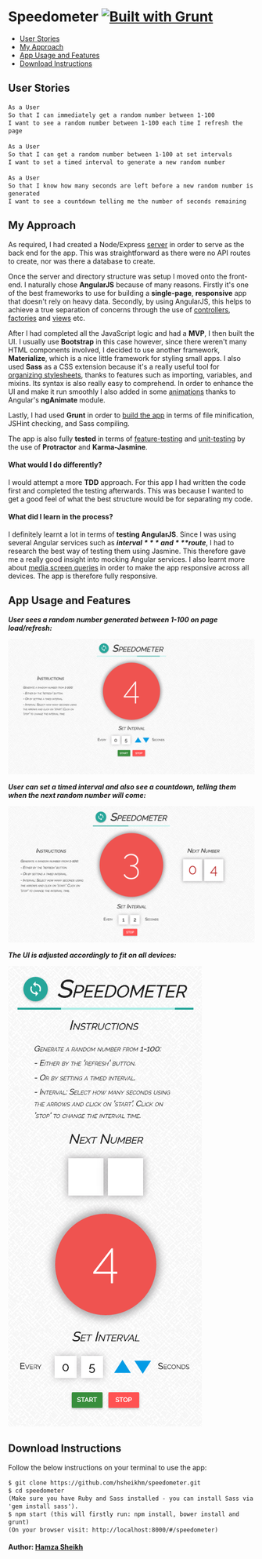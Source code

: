 # Speedometer [![Built with Grunt](https://cdn.gruntjs.com/builtwith.svg)](http://gruntjs.com/)

* [User Stories](#user-stories)
* [My Approach](#my-approach)
* [App Usage and Features](#app-usage-and-features)
* [Download Instructions](#download-instructions)

## User Stories

```
As a User
So that I can immediately get a random number between 1-100
I want to see a random number between 1-100 each time I refresh the page

As a User
So that I can get a random number between 1-100 at set intervals
I want to set a timed interval to generate a new random number

As a User
So that I know how many seconds are left before a new random number is generated
I want to see a countdown telling me the number of seconds remaining
```

## My Approach

As required, I had created a Node/Express [server](https://github.com/hsheikhm/speedometer/blob/master/server.js) in order to serve as the back end for the app. This was straightforward as there were no API routes to create, nor was there a database to create.

Once the server and directory structure was setup I moved onto the front-end. I naturally chose **AngularJS** because of many reasons. Firstly it's one of the best frameworks to use for building a **single-page**, **responsive** app that doesn't rely on heavy data. Secondly, by using AngularJS, this helps to achieve a true separation of concerns through the use of [controllers](https://github.com/hsheikhm/speedometer/blob/master/public/src/js/controllers/mainCtrl.js), [factories](https://github.com/hsheikhm/speedometer/tree/master/public/src/js/factories) and [views](https://github.com/hsheikhm/speedometer/blob/master/public/src/views/main-page.html) etc.

After I had completed all the JavaScript logic and had a **MVP**, I then built the UI. I usually use **Bootstrap** in this case however, since there weren't many HTML components involved, I decided to use another framework, **Materialize**, which is a nice little framework for styling small apps. I also used **Sass** as a CSS extension because it's a really useful tool for [organizing stylesheets](https://github.com/hsheikhm/speedometer/tree/master/public/src/css/sass), thanks to features such as importing, variables, and mixins. Its syntax is also really easy to comprehend. In order to enhance the UI and make it run smoothly I also added in some [animations](https://github.com/hsheikhm/speedometer/blob/master/public/src/css/sass/_animations.sass) thanks to Angular's **ngAnimate** module.  

Lastly, I had used **Grunt** in order to [build the app](https://github.com/hsheikhm/speedometer/blob/master/gruntfile.js) in terms of file minification, JSHint checking, and Sass compiling.

The app is also fully **tested** in terms of [feature-testing](https://github.com/hsheikhm/speedometer/blob/master/test/e2e/scenarios.js) and [unit-testing](https://github.com/hsheikhm/speedometer/tree/master/test/unit) by the use of **Protractor** and **Karma-Jasmine**.

#### What would I do differently?

I would attempt a more **TDD** approach. For this app I had written the code first and completed the testing afterwards. This was because I wanted to get a good feel of what the best structure would be for separating my code.

#### What did I learn in the process?

I definitely learnt a lot in terms of **testing AngularJS**. Since I was using several Angular services such as ***$interval*** and ***$route***, I had to research the best way of testing them using Jasmine. This therefore gave me a really good insight into mocking Angular services. I also learnt more about [media screen queries](https://github.com/hsheikhm/speedometer/blob/master/public/src/css/sass/_main-page-width-1050px.sass) in order to make the app responsive across all devices. The app is therefore fully responsive.

## App Usage and Features

***User sees a random number generated between 1-100 on page load/refresh:***

![Random Number](https://github.com/hsheikhm/Github-Images/blob/master/speedometer/random-number.png)

***User can set a timed interval and also see a countdown, telling them when the next random number will come:***

![Interval and Countdown](https://github.com/hsheikhm/Github-Images/blob/master/speedometer/interval-countdown.png)

***The UI is adjusted accordingly to fit on all devices:***

![Responsive Design](https://github.com/hsheikhm/Github-Images/blob/master/speedometer/responsive-design.png)

## Download Instructions

Follow the below instructions on your terminal to use the app:

```
$ git clone https://github.com/hsheikhm/speedometer.git
$ cd speedometer
(Make sure you have Ruby and Sass installed - you can install Sass via 'gem install sass').
$ npm start (this will firstly run: npm install, bower install and grunt)
(On your browser visit: http://localhost:8000/#/speedometer)
```

#### Author: [Hamza Sheikh](https://github.com/hsheikhm)
